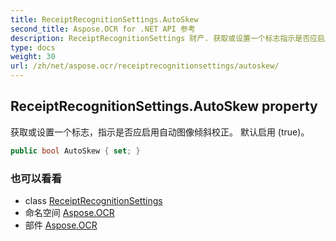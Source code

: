 ```yaml
---
title: ReceiptRecognitionSettings.AutoSkew
second_title: Aspose.OCR for .NET API 参考
description: ReceiptRecognitionSettings 财产. 获取或设置一个标志指示是否应启用自动图像倾斜校正 默认启用 true
type: docs
weight: 30
url: /zh/net/aspose.ocr/receiptrecognitionsettings/autoskew/
---
```

## ReceiptRecognitionSettings.AutoSkew property

获取或设置一个标志，指示是否应启用自动图像倾斜校正。 默认启用 (true)。

```csharp
public bool AutoSkew { set; }
```

### 也可以看看

* class [ReceiptRecognitionSettings](../)
* 命名空间 [Aspose.OCR](../../receiptrecognitionsettings/)
* 部件 [Aspose.OCR](../../../)


